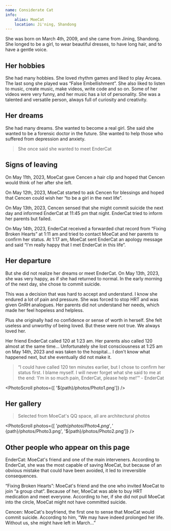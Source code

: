 ```yaml
---
name: Considerate Cat
info:
    alias: MoeCat
    location: Ji'ning, Shandong
---
```


She was born on March 4th, 2009, and she came from Jining, Shandong. She longed to be a girl, to wear beautiful dresses, to have long hair, and to have a gentle voice.

## Her hobbies

She had many hobbies. She loved rhythm games and liked to play Arcaea. The last song she played was “False Embellishment”. She also liked to listen to music, create music, make videos, write code and so on. Some of her videos were very funny, and her music has a lot of personality. She was a talented and versatile person, always full of curiosity and creativity.

## Her dreams

She had many dreams. She wanted to become a real girl. She said she wanted to be a forensic doctor in the future. She wanted to help those who suffered from depression and anxiety.

> She once said she wanted to meet EnderCat

## Signs of leaving

On May 11th, 2023, MoeCat gave Cencen a hair clip and hoped that Cencen would think of her after she left.

On May 12th, 2023, MoeCat started to ask Cencen for blessings and hoped that Cencen could wish her “to be a girl in the next life”.

On May 13th, 2023, Cencen sensed that she might commit suicide the next day and informed EnderCat at 11:45 pm that night. EnderCat tried to inform her parents but failed.

On May 14th, 2023, EnderCat received a forwarded chat record from “Fixing Broken Hearts” at 1:11 am and tried to contact MoeCat and her parents to confirm her status. At 1:17 am, MoeCat sent EnderCat an apology message and said “I'm really happy that I met EnderCat in this life”.

## Her departure

But she did not realize her dreams or meet EnderCat. On May 13th, 2023, she was very happy, as if she had returned to normal. In the early morning of the next day, she chose to commit suicide.

This was a decision that was hard to accept and understand. I know she endured a lot of pain and pressure. She was forced to stop HRT and was given GnRH analogues. Her parents did not understand her needs, which made her feel hopeless and helpless.

Plus she originally had no confidence or sense of worth in herself. She felt useless and unworthy of being loved. But these were not true. We always loved her.

Her friend EnderCat called 120 at 1:23 am. Her parents also called 120 almost at the same time... Unfortunately she lost consciousness at 1:25 am on May 14th, 2023 and was taken to the hospital... I don't know what happened next, but she eventually did not make it.

> “I could have called 120 ten minutes earlier, but I chose to confirm her status first. I blame myself. I will never forget what she said to me at the end: ‘I'm in so much pain, EnderCat, please help me!’” - EnderCat

<PhotoScroll photos={[ '${path}/photos/Photo1.png']} />

## Her gallery

> Selected from MoeCat's QQ space, all are architectural photos

<PhotoScroll photos={[ '${path}/photos/Photo4.png', '${path}/photos/Photo3.png', '${path}/photos/Photo2.png']} />

## Other people who appear on this page

EnderCat: MoeCat's friend and one of the main interveners. According to EnderCat, she was the most capable of saving MoeCat, but because of an obvious mistake that could have been avoided, it led to irreversible consequences.

“Fixing Broken Hearts”: MoeCat's friend and the one who invited MoeCat to join “a group chat”. Because of her, MoeCat was able to buy HRT medication and meet everyone. According to her, if she did not pull MoeCat into the circle, MoeCat might not have committed suicide.

Cencen: MoeCat's boyfriend, the first one to sense that MoeCat would commit suicide. According to him, “We may have indeed prolonged her life. Without us, she might have left in March...”
